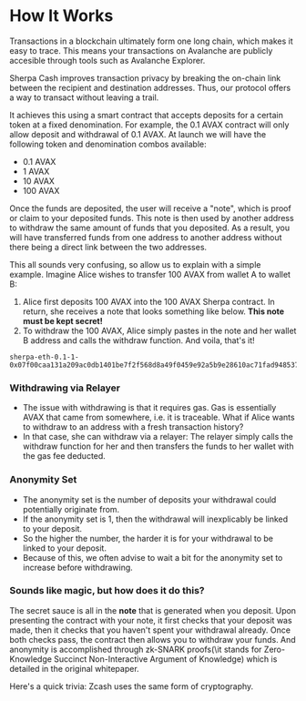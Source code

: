 # How It Works

Transactions in a blockchain ultimately form one long chain, which makes it easy to trace. This means your transactions on Avalanche are publicly accesible through tools such as Avalanche Explorer.

Sherpa Cash improves transaction privacy by breaking the on-chain link between the recipient and destination addresses. Thus, our protocol offers a way to transact without leaving a trail.

It achieves this using a smart contract that accepts deposits for a certain token at a fixed denomination. For example, the 0.1 AVAX contract will only allow deposit and withdrawal of 0.1 AVAX. At launch we will have the following token and denomination combos available:

* 0.1 AVAX
* 1 AVAX
* 10 AVAX
* 100 AVAX

Once the funds are deposited, the user will receive a "note", which is proof or claim to your deposited funds. This note is then used by another address to withdraw the same amount of funds that you deposited. As a result, you will have transferred funds from one address to another address without there being a direct link between the two addresses. 

This all sounds very confusing, so allow us to explain with a simple example. Imagine Alice wishes to transfer 100 AVAX from wallet A to wallet B:

1. Alice first deposits 100 AVAX into the 100 AVAX Sherpa contract. In return, she receives a note that looks something like below. **This note must be kept secret!** 
2. To withdraw the 100 AVAX, Alice simply pastes in the note and her wallet B address and calls the withdraw function. And voila, that's it!

```text
sherpa-eth-0.1-1-0x07f00caa131a209ac0db1401be7f2f568d8a49f0459e92a5b9e28610ac71fad948537e978ece8a62091b9305a8df2817113f7e8010c5ec5510149c5bfb25
```

### **Withdrawing via Relayer**

* The issue with withdrawing is that it requires gas. Gas is essentially AVAX that came from somewhere, i.e. it is traceable. What if Alice wants to withdraw to an address with a fresh transaction history?
*  In that case, she can withdraw via a relayer: The relayer simply calls the withdraw function for her and then transfers the funds to her wallet with the gas fee deducted.

### **Anonymity Set**

* The anonymity set is the number of deposits your withdrawal could potentially originate from. 
* If the anonymity set is 1, then the withdrawal will inexplicably be linked to your deposit. 
* So the higher the number, the harder it is for your withdrawal to be linked to your deposit.
* Because of this, we often advise to wait a bit for the anonymity set to increase before withdrawing.

### Sounds like magic, but how does it do this?

The secret sauce is all in the **note** that is generated when you deposit. Upon presenting the contract with your note, it first checks that your deposit was made, then it checks that you haven't spent your withdrawal already. Once both checks pass, the contract then allows you to withdraw your funds. And anonymity is accomplished through zk-SNARK proofs(\it stands for Zero-Knowledge Succinct Non-Interactive Argument of Knowledge\) which is detailed in the original whitepaper.

Here's a quick trivia: Zcash uses the same form of cryptography. 



